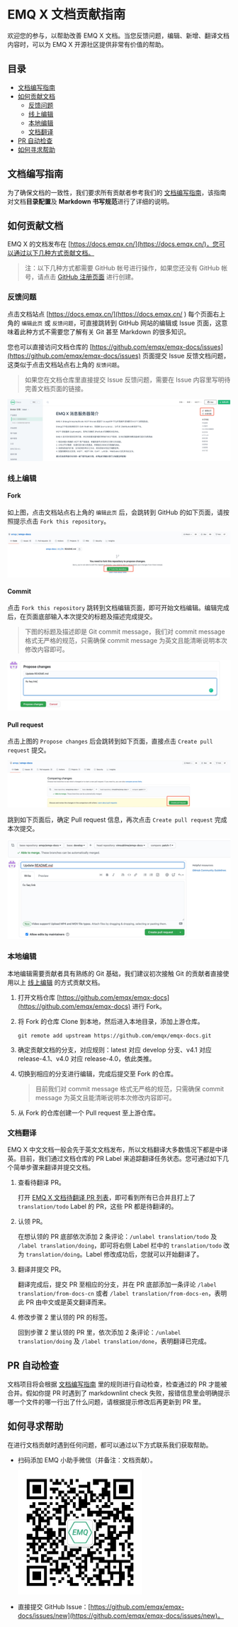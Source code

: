 # EMQ X 文档贡献指南

欢迎您的参与，以帮助改善 EMQ X 文档。当您反馈问题，编辑、新增、翻译文档内容时，可以为 EMQ X 开源社区提供非常有价值的帮助。


## 目录

- [文档编写指南](#文档编写指南)
- [如何贡献文档](#如何贡献文档)
  - [反馈问题](#反馈问题)
  - [线上编辑](#线上编辑)
  - [本地编辑](#本地编辑)
  - [文档翻译](#文档翻译)
- [PR 自动检查](#pr-自动检查)
- [如何寻求帮助](#如何寻求帮助)
  

## 文档编写指南

为了确保文档的一致性，我们要求所有贡献者参考我们的 [文档编写指南](./DOCS-WRITING-GUIDE-CN.md)，该指南对文档**目录配置**及 **Markdown 书写规范**进行了详细的说明。


## 如何贡献文档

EMQ X 的文档发布在 [https://docs.emqx.cn/](https://docs.emqx.cn/)，您可以通过以下几种方式贡献文档。

> 注：以下几种方式都需要 GitHub 帐号进行操作，如果您还没有 GitHub 帐号，请点击 [GitHub 注册页面](https://github.com/join) 进行创建。

### 反馈问题

点击文档站点 [https://docs.emqx.cn/](https://docs.emqx.cn/ ) 每个页面右上角的 `编辑此页` 或 `反馈问题`，可直接跳转到 GitHub 网站的编辑或 Issue 页面，这意味着此种方式不需要您了解有关 Git 甚至 Markdown 的很多知识。

您也可以直接访问文档仓库的 [https://github.com/emqx/emqx-docs/issues](https://github.com/emqx/emqx-docs/issues) 页面提交 Issue 反馈文档问题，这类似于点击文档站点右上角的 `反馈问题`。

> 如果您在文档仓库里直接提交 Issue 反馈问题，需要在 Issue 内容里写明待完善文档页面的链接。

![edit-online-cn](./assets/edit-online-cn.jpg)

### 线上编辑

#### Fork

如上图，点击文档站点右上角的 `编辑此页` 后，会跳转到 GitHub 的如下页面，请按照提示点击 `Fork this repository`。

![github-fork](./assets/github-fork.jpg)

#### Commit

点击 `Fork this repository` 跳转到文档编辑页面，即可开始文档编辑。编辑完成后，在页面底部输入本次提交的标题及描述完成提交。

> 下图的标题及描述即是 Git commit message，我们对 commit message 格式无严格的规范，只需确保 commit message 为英文且能清晰说明本次修改内容即可。

![github-commit](./assets/github-commit.jpg)

#### Pull request

点击上图的 `Propose changes` 后会跳转到如下页面，直接点击 `Create pull request` 提交。

![github-pr](./assets/github-pr.jpg)

跳到如下页面后，确定 Pull request 信息，再次点击 `Create pull request` 完成本次提交。

![github-pr-confirm](./assets/github-pr-confirm.jpg)

### 本地编辑

本地编辑需要贡献者具有熟练的 Git 基础，我们建议初次接触 Git 的贡献者直接使用以上 [线上编辑](#线上编辑) 的方式贡献文档。

1. 打开文档仓库 [https://github.com/emqx/emqx-docs](https://github.com/emqx/emqx-docs) 进行 Fork。

2. 将 Fork 的仓库 Clone 到本地，然后进入本地目录，添加上游仓库。

   ```
   git remote add upstream https://github.com/emqx/emqx-docs.git
   ```

3. 确定贡献文档的分支，对应规则：latest 对应 develop 分支、v4.1 对应 release-4.1、v4.0 对应 release-4.0，依此类推。

4. 切换到相应的分支进行编辑，完成后提交至 Fork 的仓库。

   > 目前我们对 commit message 格式无严格的规范，只需确保 commit message 为英文且能清晰说明本次修改内容即可。

5. 从 Fork 的仓库创建一个 Pull request 至上游仓库。

### 文档翻译

EMQ X 中文文档一般会先于英文文档发布，所以文档翻译大多数情况下都是中译英。目前，我们通过文档仓库的 PR Label 来追踪翻译任务状态。您可通过如下几个简单步骤来翻译并提交文档。

1. 查看待翻译 PR。

   打开 [EMQ X 文档待翻译 PR 列表](https://github.com/emqx/emqx-docs/pulls?q=is%3Apr+is%3Aclosed+label%3Atranslation%2Ftodo)，即可看到所有已合并且打上了 `translation/todo` Label 的 PR，这些 PR 都是待翻译的。

2. 认领 PR。

   在想认领的 PR 底部依次添加 2 条评论：`/unlabel translation/todo` 及 `/label translation/doing`，即可将右侧 Label 栏中的 `translation/todo` 改为 `translation/doing`。Label 修改成功后，您就可以开始翻译了。

3. 翻译并提交 PR。

   翻译完成后，提交 PR 至相应的分支，并在 PR 底部添加一条评论 `/label translation/from-docs-cn` 或者 `/label translation/from-docs-en`，表明此 PR 由中文或是英文翻译而来。

4. 修改步骤 2 里认领的 PR 的标签。

   回到步骤 2 里认领的 PR 里，依次添加 2 条评论：`/unlabel translation/doing` 及 `/label translation/done`，表明翻译已完成。


## PR 自动检查

文档项目将会根据 [文档编写指南](./DOCS-WRITING-GUIDE-CN.md) 里的规则进行自动检查，检查通过的 PR 才能被合并。假如你提 PR 时遇到了 markdownlint check 失败，报错信息里会明确提示哪一个文件的哪一行出了什么问题，请根据提示修改后再更新到 PR 里。


## 如何寻求帮助

在进行文档贡献时遇到任何问题，都可以通过以下方式联系我们获取帮助。

- 扫码添加 EMQ 小助手微信（并备注：文档贡献）。

  <img src="./assets/wechat.png" width=280 />

- 直接提交 GitHub Issue：[https://github.com/emqx/emqx-docs/issues/new](https://github.com/emqx/emqx-docs/issues/new)。

